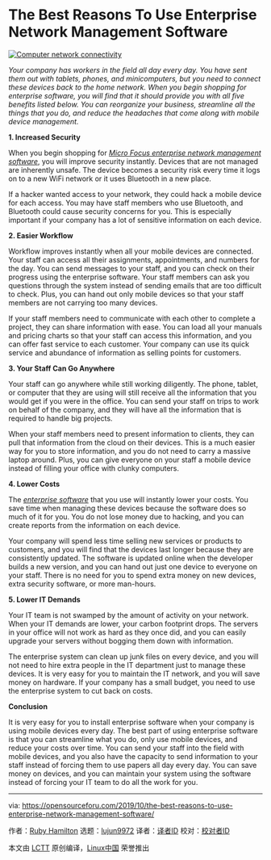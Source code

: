 [#]: collector: (lujun9972)
[#]: translator: ( )
[#]: reviewer: ( )
[#]: publisher: ( )
[#]: url: ( )
[#]: subject: (The Best Reasons To Use Enterprise Network Management Software)
[#]: via: (https://opensourceforu.com/2019/10/the-best-reasons-to-use-enterprise-network-management-software/)
[#]: author: (Ruby Hamilton https://opensourceforu.com/author/ruby-hamilton/)

The Best Reasons To Use Enterprise Network Management Software
======

[![][1]][2]

_Your company has workers in the field all day every day. You have sent them out with tablets, phones, and minicomputers, but you need to connect these devices back to the home network. When you begin shopping for enterprise software, you will find that it should provide you with all five benefits listed below. You can reorganize your business, streamline all the things that you do, and reduce the headaches that come along with mobile device management._

**1\. Increased Security**

When you begin shopping for [_Micro Focus enterprise network management software_][3], you will improve security instantly. Devices that are not managed are inherently unsafe. The device becomes a security risk every time it logs on to a new WiFi network or it uses Bluetooth in a new place.

If a hacker wanted access to your network, they could hack a mobile device for each access. You may have staff members who use Bluetooth, and Bluetooth could cause security concerns for you. This is especially important if your company has a lot of sensitive information on each device.

**2\. Easier Workflow**

Workflow improves instantly when all your mobile devices are connected. Your staff can access all their assignments, appointments, and numbers for the day. You can send messages to your staff, and you can check on their progress using the enterprise software. Your staff members can ask you questions through the system instead of sending emails that are too difficult to check. Plus, you can hand out only mobile devices so that your staff members are not carrying too many devices.

If your staff members need to communicate with each other to complete a project, they can share information with ease. You can load all your manuals and pricing charts so that your staff can access this information, and you can offer fast service to each customer. Your company can use its quick service and abundance of information as selling points for customers.

**3\. Your Staff Can Go Anywhere**

Your staff can go anywhere while still working diligently. The phone, tablet, or computer that they are using will still receive all the information that you would get if you were in the office. You can send your staff on trips to work on behalf of the company, and they will have all the information that is required to handle big projects.

When your staff members need to present information to clients, they can pull that information from the cloud on their devices. This is a much easier way for you to store information, and you do not need to carry a massive laptop around. Plus, you can give everyone on your staff a mobile device instead of filling your office with clunky computers.

**4\. Lower Costs**

The [_enterprise software_][4] that you use will instantly lower your costs. You save time when managing these devices because the software does so much of it for you. You do not lose money due to hacking, and you can create reports from the information on each device.

Your company will spend less time selling new services or products to customers, and you will find that the devices last longer because they are consistently updated. The software is updated online when the developer builds a new version, and you can hand out just one device to everyone on your staff. There is no need for you to spend extra money on new devices, extra security software, or more man-hours.

**5\. Lower IT Demands**

Your IT team is not swamped by the amount of activity on your network. When your IT demands are lower, your carbon footprint drops. The servers in your office will not work as hard as they once did, and you can easily upgrade your servers without bogging them down with information.

The enterprise system can clean up junk files on every device, and you will not need to hire extra people in the IT department just to manage these devices. It is very easy for you to maintain the IT network, and you will save money on hardware. If your company has a small budget, you need to use the enterprise system to cut back on costs.

**Conclusion**

It is very easy for you to install enterprise software when your company is using mobile devices every day. The best part of using enterprise software is that you can streamline what you do, only use mobile devices, and reduce your costs over time. You can send your staff into the field with mobile devices, and you also have the capacity to send information to your staff instead of forcing them to use papers all day every day. You can save money on devices, and you can maintain your system using the software instead of forcing your IT team to do all the work for you.

--------------------------------------------------------------------------------

via: https://opensourceforu.com/2019/10/the-best-reasons-to-use-enterprise-network-management-software/

作者：[Ruby Hamilton][a]
选题：[lujun9972][b]
译者：[译者ID](https://github.com/译者ID)
校对：[校对者ID](https://github.com/校对者ID)

本文由 [LCTT](https://github.com/LCTT/TranslateProject) 原创编译，[Linux中国](https://linux.cn/) 荣誉推出

[a]: https://opensourceforu.com/author/ruby-hamilton/
[b]: https://github.com/lujun9972
[1]: https://i0.wp.com/opensourceforu.com/wp-content/uploads/2016/08/Computer-network-connectivity.jpg?resize=696%2C391&ssl=1 (Computer network connectivity)
[2]: https://i0.wp.com/opensourceforu.com/wp-content/uploads/2016/08/Computer-network-connectivity.jpg?fit=800%2C449&ssl=1
[3]: https://www.microfocus.com/en-us/products/network-operations-management-suite/overview
[4]: https://en.wikipedia.org/wiki/Enterprise_software
